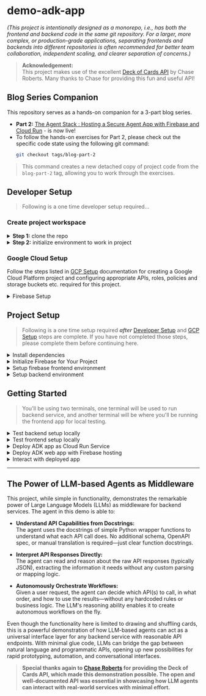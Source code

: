 # demo-adk-app

_(This project is intentionally designed as a monorepo, i.e., has both the frontend and backend code in the same git repository. For a larger, more complex, or production-grade applications, separating frontends and backends into different repositories is often recommended for better team collaboration, independent scaling, and clearer separation of concerns.)_

> **Acknowledgement:**  
> This project makes use of the excellent [Deck of Cards API](https://deckofcardsapi.com/) by Chase Roberts. Many thanks to Chase for providing this fun and useful API!

## Blog Series Companion
This repository serves as a hands-on companion for a 3-part blog series.
*   **Part 2:** [The Agent Stack : Hosting a Secure Agent App with Firebase and Cloud Run](https://www.linkedin.com/pulse/agent-stack-hosting-secure-app-firebase-cloud-run-amit-bhadoria-cjvuc) - is now live!
*   To follow the hands-on exercises for Part 2, please check out the specific code state using the following git command:
     ```bash
     git checkout tags/blog-part-2
     ```
> This command creates a new detached copy of project code from the `blog-part-2` tag, allowing you to work through the exercises.

## Developer Setup

> Following is a one time developer setup required...

### Create project workspace

<details>
<summary><b>Step 1:</b> clone the repo</summary>

```bash
git clone https://github.com/gnulib/demo-adk-app.git

cd demo-adk-app
```
</details>

<details>

<summary><b>Step 2:</b> initialize environment to work in project</summary>

> create a python virtual environment within the repo project directory
```bash
python3 -m venv .venv
```

> activate python virtual environment
```bash
source .venv/bin/activate
```
</details>

### Google Cloud Setup

Follow the steps listed in [GCP Setup](docs/GCP_SETUP.md) documentation for creating a Google Cloud Platform project and configuring appropriate APIs, roles, policies and storage buckets etc. required for this project.

<details>
<summary>Firebase Setup</summary>

> You'll be required to have a firebase project linked to the google cloud project created above, as following...

**Step 1:** Install [Node.js](https://www.nodejs.org/) using [nvm](https://github.com/nvm-sh/nvm/blob/master/README.md) on your development machine:

_(first install nvm)_
```bash
curl -o- https://raw.githubusercontent.com/nvm-sh/nvm/v0.40.3/install.sh | bash
```

_(second, close and reopen new terminal window)_

_(third, install node using nvm)_

```bash
nvm install node
````

_(Installing Node.js automatically installs the `npm` command tools)_

**Step 2:** Install firebase CLI on your development machine:

```bash
npm install -g firebase-tools
```

**Step 3:** Log in to firebase with your CLI:

```bash
# use 'firebase logout' if you are already logged in from a
# different / work account and need to switch to personal account
firebase login
```

>This command will open a browser window asking you to log in with your Google account and grant Firebase CLI the necessary permissions. Once you've successfully logged in, the terminal will confirm that you are authenticated.

**Step 4:** Add firebase to your google cloud project:

```bash
firebase projects:addfirebase $GOOGLE_CLOUD_PROJECT
```

> If you already had firebase added to google cloud project, then might get error, you can ignore that.


**Step 5:** Enable email/password authentication for your firebase project:

1. Go to the [Firebase console](https://console.firebase.google.com/)

1. Select your project created above.

1. On project dashboard, under Build -> Authentication click on “Get started”

1. Select sign-in method, click on Add new provider

1. Select the Native provider “Email/Password”, toggle “Enable” to on, save

**Step 6:** Disable user self creation:
1. Goto “Settings” tab under Authentication

1. Click on “User actions”

1. Deselect “Enable create” checkbox

1. Save

</details>

## Project Setup

> Following is a one time setup required **_after_** [Developer Setup](#developer-setup) and [GCP Setup](docs/GCP_SETUP.md) steps are complete. If you have not completed those steps, please complete them before continuing here.

<details>

<summary>Install dependencies</summary>

> Activate project's virtual environment:

```bash
source .venv/bin/activate
```

> source project specific environment variables:

```bash
source .env
```

> Install core development tools for project:

```bash
# only required first time
pip install --upgrade pip setuptools wheel build twine pip-tools
```

> Install backend agent app in editable mode:

```bash
pip install -e "./backend/src/demo_adk_app[dev]"
```

> Install frontend project dependencies:

```bash
(cd frontend;  npm install)
```

> New dependencies may have been added on top of earlier dependencies, hence need to install / update.

</details>

<details>

<summary>Initialize Firebase for Your Project</summary>

**Step 1:** Initialize hosting for your frontend:

```bash
(cd frontend; firebase init hosting)
```

This command will start an interactive process. Here's how to respond to the prompts:

1. **What do you want to use as your public directory?** This is the most important step for a React app. The build process for React applications (using `create-react-app`) typically outputs the production files into a `build` or `dist` folder. Enter `build` (or `dist` if you are using Vite or a custom setup) and press Enter.

1. **Configure as a single-page application (rewrite all urls to /index.html)?** Type `Yes` (`y`) and press Enter. This is crucial for single-page applications like React apps, ensuring that routing works correctly.

1. **Set up automatic builds and deploys with GitHub?** Type `No` (`n`) unless you specifically want to set up continuous deployment with GitHub Actions at this time. You can always set this up later.

1. **File build/index.html already exists. Overwrite?** Type `No` (`n`). You don't want to overwrite the `index.html` file that is generated during the build process.

After completing these steps, Firebase will create two new files in your project's root directory: `.firebaserc` and `firebase.json`.

* `.firebaserc`: Stores your default Firebase project alias.

* `firebase.json`: Contains the configuration for Firebase services, including Hosting. It will specify your public directory (`build`) and the rewrite rule for single-page applications.

**Step 2:** Configure `firebase` to use your google project for frontend:

```bash
(cd frontend; firebase use $GOOGLE_CLOUD_PROJECT)
```

**Step 3:** Create test user for project:

1. Go to the [Firebase console](https://console.firebase.google.com/)

1. Select your project created above.

1. On project dashboard, under Build -> Authentication click on “Users” tab

1. Click on "Add user"

1. Enter email and password for a test user (e.g. `test@example.com` / `secret123`)

> The above test user can have any email/password, save it for using with testing later.

**Step 4:** Create a new web app for your firebase project:

_(first confirm that you don't already have web app)_

```bash
(cd frontend; firebase apps:list)
```

_(if don't have web app already, then create new)_

```bash
(cd frontend; firebase apps:create web)
```

This command will start an interactive process. Here's how to respond to the prompts:

1. **What would you like to call your app?** Use "demo-adk-app-frontend".

> save the app ID from output for use below.

**Step 5:** Store the firebase web app ID and URLs as environment variable:

```bash
export FIREBASE_APP_ID=<<app ID from above>>
export FIREBASE_APP_URLS="https://$GOOGLE_CLOUD_PROJECT.web.app"
```

>TIP: you can add above line to your shell's rc file, e.g. `~/.zshrc` and reload

</details>

<details>

<summary>Setup firebase frontend environment</summary>

**Step 1:** Copy `frontend/.env.example` file as `frontend/.env`

```bash
cp frontend/.env.example frontend/.env
```

**Step 2:** Get firebase web app configuration:

```bash
(cd frontend; firebase apps:sdkconfig WEB $FIREBASE_APP_ID)
```

> output will look something like below:

```js
{
  projectId: "YOUR_FIREBASE_PROJECT_ID",
  appId: "YOUR_FIREBASE_APP_ID",
  storageBucket: "YOUR_FIREBASE_STORAGE_BUCKET",
  apiKey: "YOUR_FIREBASE_API_KEY",
  authDomain: "YOUR_FIREBASE_AUTH_DOMAIN",
  messagingSenderId: "YOUR_FIREBASE_MESSAGING_SENDER_ID"
}
```

**Step 3:** replace the placeholder values in `frontend/.env` file with your actual configuration from above.

> **Important**: Keep your apiKey and other configuration details secure. While the apiKey for web apps is generally considered safe to include in your client-side code (as it only allows access to services you've enabled and configured security rules for), you should never expose sensitive server-side keys.

</details>

<details>

<summary>Setup backend environment</summary>

_create `backend/.env` file for local testing:_

```bash
cat > backend/.env <<'EOF'
export GOOGLE_CLOUD_PROJECT=$GOOGLE_CLOUD_PROJECT
export GOOGLE_CLOUD_LOCATION=$GOOGLE_CLOUD_LOCATION
export GOOGLE_GENAI_USE_VERTEXAI=$GOOGLE_GENAI_USE_VERTEXAI
export APP_NAME=$GOOGLE_ADK_APP_NAME
export PORT=8000
export CORS_ORIGINS="http://localhost:3000, $FIREBASE_APP_URLS"
export IS_TESTING=true
export DECKOFCARDS_URL="https://deckofcardsapi.com/api/deck"
EOF
```

</details>

## Getting Started
> You'll be using two terminals, one terminal will be used to run backend service, and another terminal will be where you'll be running the frontend app for local testing.

<details>
<summary>Test backend setup locally</summary>

_In one terminal run the app locally for testing project setup_

```bash
(source backend/.env; cd backend/src; uvicorn demo_adk_app.main:app --reload)
```

_In another terminal run the test CLI for interacting with the app (use port from above)_

```bash
(export $(grep REACT_APP_FIREBASE_API_KEY frontend/.env); cd backend; python test/cli.py --port 8000)

cli> help

cli> lc # this command lists existing conversations

cli> cc # this command creates a new conversation

cli> join <<conversation id>> # this command joins a conversation
```

> When you interact with the agent, if you get error like `google.genai.errors.ClientError: 403 PERMISSION_DENIED` -- this usually means either VertexAI API has not be enabled in your project, or your current environment is using a different google cloud project. Please make sure that you have completed all the steps mentioned above in "Google Cloud Setup" and are using the correct google project in your environment variables (`GOOGLE_CLOUD_PROJECT`) and with `gcloud` CLI _(check config in `gcloud config list` and `gcloud auth list`)_.

</details>

<details>

<summary>Test frontend setup locally</summary>

1. _Once backend looks good, start frontend to interact with local agent service:_

```bash
(cd frontend; npm run start)
```
> _(above command uses `REACT_APP_BACKEND_URL` from `frontend/.env` file, and assumption is that local backend is running and listening on the same port mentioned in that variable. If port is different then modify the entry in `frontend/.env` file accordingly)_

1. _(make sure that you have test user created as mentioned in project setup above)_

1. _Interact with the app frontend and confirm connectivity and functionality works as expected._


</details>

<details>

<summary>Deploy ADK app as Cloud Run Service</summary>

> Make sure that you have the following environment variables defined as described in the setup step above:
> * GOOGLE_ADK_APP_NAME
> * GOOGLE_CLOUD_LOCATION
> * GOOGLE_ADK_APP_REPOSITORY
> * GOOGLE_GENAI_USE_VERTEXAI
> * FIREBASE_APP_URLS

_Run the make target to build and deploy the backend:_

```bash
make deploy-backend
```

_Verify the status of cloud run service deployment:_

```bash
make verify-backend
```

</details>

<details>

<summary>Deploy ADK web app with Firebase hosting</summary>

> Make sure that you have the following environment variables defined as described in the Setup steps above:
> * GOOGLE_ADK_APP_NAME

_Run the make target to build and deploy the frontend:_

```bash
make deploy-frontend
```

_Verify the status of Firebase deployment:_

```bash
make verify-frontend
```

</details>

<details>

<summary>Interact with deployed app</summary>

1. Use the URL obtained from `make verify-frontend` in a browser

1. Login using the test user created in project setup

1. Join an existing conversation or create a new conversation

1. Converse with the agent to draw some cards from a deck, e.g.:

```bash
summarize what has happened so far
```

```bash
draw me 2 cards from a new deck
```

```bash
ok, add these drawn cards to a new pile John
```

```bash
draw 2 more cards and add them to pile Jane
```

```bash
ok, who has bigger hand, John or Jane? use simple card comparison, all colors are same, but cards have weight according to their number.
```

</details>

---

## The Power of LLM-based Agents as Middleware

This project, while simple in functionality, demonstrates the remarkable power of Large Language Models (LLMs) as middleware for backend services. The agent in this demo is able to:

- **Understand API Capabilities from Docstrings:**  
  The agent uses the docstrings of simple Python wrapper functions to understand what each API call does. No additional schema, OpenAPI spec, or manual translation is required—just clear function docstrings.

- **Interpret API Responses Directly:**  
  The agent can read and reason about the raw API responses (typically JSON), extracting the information it needs without any custom parsing or mapping logic.

- **Autonomously Orchestrate Workflows:**  
  Given a user request, the agent can decide which API(s) to call, in what order, and how to use the results—without any hardcoded rules or business logic. The LLM's reasoning ability enables it to create autonomous workflows on the fly.

Even though the functionality here is limited to drawing and shuffling cards, this is a powerful demonstration of how LLM-based agents can act as a universal interface layer for any backend service with reasonable API endpoints. With minimal glue code, LLMs can bridge the gap between natural language and programmatic APIs, opening up new possibilities for rapid prototyping, automation, and conversational interfaces.

> **Special thanks again to [Chase Roberts](https://deckofcardsapi.com/) for providing the Deck of Cards API, which made this demonstration possible. The open and well-documented API was essential in showcasing how LLM agents can interact with real-world services with minimal effort.**
